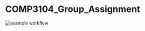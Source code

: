 # COMP3104_Group_Assignment
![example workflow](https://github.com/multimokia/COMP3104_Group_Assignment/actions/workflows/this-thang-checks-ci.yml/badge.svg)
